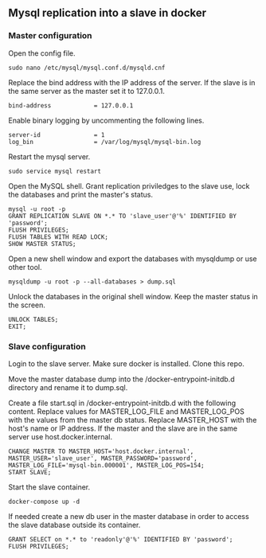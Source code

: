 ## Mysql replication into a slave in docker

### Master configuration

Open the config file.

```
sudo nano /etc/mysql/mysql.conf.d/mysqld.cnf
```

Replace the bind address with the IP address of the server. If the slave is in the same server as the master set it to 127.0.0.1.

```
bind-address            = 127.0.0.1
```

Enable binary logging by uncommenting the following lines.

```
server-id               = 1
log_bin                 = /var/log/mysql/mysql-bin.log 
```

Restart the mysql server.

```
sudo service mysql restart
```

Open the MySQL shell. Grant replication priviledges to the slave use, lock the databases and print the master's status.

```
mysql -u root -p
GRANT REPLICATION SLAVE ON *.* TO 'slave_user'@'%' IDENTIFIED BY 'password';
FLUSH PRIVILEGES;
FLUSH TABLES WITH READ LOCK;
SHOW MASTER STATUS;
```

Open a new shell window and export the databases with mysqldump or use other tool.

```
mysqldump -u root -p --all-databases > dump.sql
```

Unlock the databases in the original shell window. Keep the master status in the screen.

```
UNLOCK TABLES;
EXIT;
```

### Slave configuration

Login to the slave server. Make sure docker is installed. Clone this repo.

Move the master database dump into the /docker-entrypoint-initdb.d directory and rename it to dump.sql.

Create a file start.sql in /docker-entrypoint-initdb.d with the following content. Replace values for MASTER_LOG_FILE and MASTER_LOG_POS with the values from the master db status. Replace MASTER_HOST with the host's name or IP address. If the master and the slave are in the same server use host.docker.internal.

```
CHANGE MASTER TO MASTER_HOST='host.docker.internal', MASTER_USER='slave_user', MASTER_PASSWORD='password', MASTER_LOG_FILE='mysql-bin.000001', MASTER_LOG_POS=154;
START SLAVE;
```

Start the slave container.

```
docker-compose up -d
```

If needed create a new db user in the master database in order to access the slave database outside its container.

```
GRANT SELECT on *.* to 'readonly'@'%' IDENTIFIED BY 'password';
FLUSH PRIVILEGES;
```
